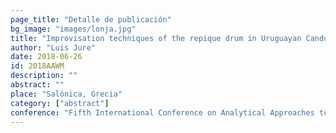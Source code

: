 ```yaml
---
page_title: "Detalle de publicación"
bg_image: "images/lonja.jpg" 
title: "Improvisation techniques of the repique drum in Uruguayan Candombe drumming"  
author: "Luis Jure"  
date: 2018-06-26
id: 2018AAWM
description: ""  
abstract: ""  
place: "Salónica, Grecia"  
category: ["abstract"] 
conference: "Fifth International Conference on Analytical Approaches to World Music"  
---
```

